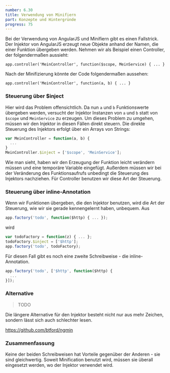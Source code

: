 ```yaml
---
number: 6.30
title: Verwendung von Minifiern
part: Konzepte und Hintergründe
progress: 75
---
```


Bei der Verwendung von AngularJS und Minifiern gibt es einen Fallstrick. Der Injektor von AngularJS erzeugt neue Objekte anhand der Namen, die einer Funktion übergeben werden. Nehmen wir als Beispiel einen Controller, der folgendermaßen aussieht:

~~~
app.controller('MeinController', function($scope, MeinService) { ... }
~~~

Nach der Minifizierung könnte der Code folgendermaßen aussehen:

~~~
app.controller('MeinController', function(a, b) { ... }
~~~

### Steuerung über $inject

Hier wird das Problem offensichtlich. Da nun `a` und `b` Funktionswerte übergeben werden, versucht der Injektor Instanzen von `a` und `b` statt von `$scope` und `MeinService` zu erzeugen. Um dieses Problem zu umgehen, müssen wir den Injektor in diesen Fällen direkt steuern. Die direkte Steuerung des Injektors erfolgt über  ein Arrays von Strings:

~~~javascript
var MeinController = function(a, b) {
  ...
}
MeinController.$inject = ['$scope', 'MeinService'];
~~~

Wie man sieht, haben wir den Erzeugung der Funktion leicht verändern müssen und eine temporäre Variable eingefügt. Außerdem müssen wir bei der Veränderung des Funktionsaufrufs unbedingt die Steuerung des Injektors nachziehen. Für Controller benutzen wir diese Art der Steuerung.

### Steuerung über inline-Annotation

Wenn wir Funktionen übergeben, die den Injektor benutzen, wird die Art der Steuerung, wie wir sie gerade kennengelernt haben, unbequem. Aus

~~~javascript
app.factory('todo', function($http) { ... });
~~~

wird

~~~javascript
var todoFactory = function(z) { ... };
todoFactory.$inject = ['$http'];
app.factory('todo', todoFactory);
~~~

Für diesen Fall gibt es noch eine zweite Schreibweise - die inline-Annotation.

~~~javascript
app.factory('todo', ['$http', function($http) {
  ...
}]);
~~~

### Alternative

> TODO

Die längere Alternative für den Injektor besteht nicht nur aus mehr Zeichen, sondern lässt sich auch schlechter lesen.

https://github.com/btford/ngmin



### Zusammenfassung

Keine der beiden Schreibweisen hat Vorteile gegenüber der Anderen - sie sind gleichwertig. Soweit Minification benutzt wird, müssen sie überall eingesetzt werden, wo der Injektor verwendet wird.
